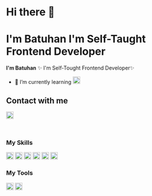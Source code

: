 # Hi there 👋


**I'm Batuhan** I'm Self-Taught Frontend Developer
=======

**I'm Batuhan** ✨ I'm  Self-Tought Frontend Developer✨ 




- 🌱 I’m currently learning <img width="20px" height="20px"  src="https://cdn.iconscout.com/icon/free/png-64/react-3-1175109.png">

## Contact with me

<a href="https://www.linkedin.com/in/batuhan-bayba%C5%9F-213007131/"><img  width="20px" height="20px" src="https://cdn.iconscout.com/icon/free/png-64/linkedin-189-721962.png"></a>

<br/>

### My Skills

<img  width="20px" height="20px" src="https://cdn.iconscout.com/icon/free/png-64/html-3628838-3030115.png">
<img  width="20px" height="20px" src="https://cdn.iconscout.com/icon/free/png-64/css-131-722685.png">
<img  width="20px" height="20px" src="https://cdn.iconscout.com/icon/free/png-64/javascript-1-225993.png">
<img  width="20px" height="20px" src="https://cdn.iconscout.com/icon/free/png-64/react-3-1175109.png">
<img  width="20px" height="20px" src="https://cdn.iconscout.com/icon/free/png-64/redux-3521674-2945118.png">
<img  width="20px" height="20px" src="https://cdn.iconscout.com/icon/free/png-64/bootstrap-7-1175254.png">

### My Tools

<img  width="20px" height="20px" src="https://cdn.iconscout.com/icon/free/png-64/visual-studio-code-3251603-2724650.png">
<img  width="20px" height="20px" src="https://cdn.iconscout.com/icon/free/png-64/discord-1863643-1581238.png">


